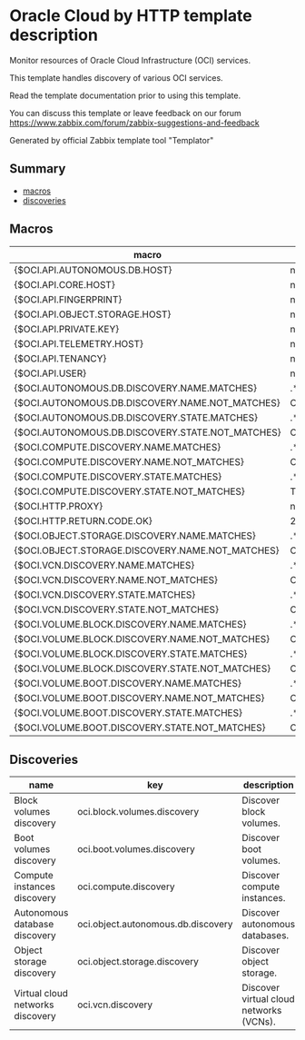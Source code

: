 # Oracle Cloud by HTTP template description

Monitor resources of Oracle Cloud Infrastructure (OCI) services.

This template handles discovery of various OCI services.

Read the template documentation prior to using this template.

You can discuss this template or leave feedback on our forum https://www.zabbix.com/forum/zabbix-suggestions-and-feedback

Generated by official Zabbix template tool "Templator"

## Summary
* [macros](#macros)
* [discoveries](#discoveries)

<a name="macros" />

## Macros
| macro | value |
| ------------- |------------- |
| {$OCI.API.AUTONOMOUS.DB.HOST} | no value |
| {$OCI.API.CORE.HOST} | no value |
| {$OCI.API.FINGERPRINT} | no value |
| {$OCI.API.OBJECT.STORAGE.HOST} | no value |
| {$OCI.API.PRIVATE.KEY} | no value |
| {$OCI.API.TELEMETRY.HOST} | no value |
| {$OCI.API.TENANCY} | no value |
| {$OCI.API.USER} | no value |
| {$OCI.AUTONOMOUS.DB.DISCOVERY.NAME.MATCHES} | .* |
| {$OCI.AUTONOMOUS.DB.DISCOVERY.NAME.NOT_MATCHES} | CHANGE_IF_NEEDED |
| {$OCI.AUTONOMOUS.DB.DISCOVERY.STATE.MATCHES} | .* |
| {$OCI.AUTONOMOUS.DB.DISCOVERY.STATE.NOT_MATCHES} | CHANGE_IF_NEEDED |
| {$OCI.COMPUTE.DISCOVERY.NAME.MATCHES} | .* |
| {$OCI.COMPUTE.DISCOVERY.NAME.NOT_MATCHES} | CHANGE_IF_NEEDED |
| {$OCI.COMPUTE.DISCOVERY.STATE.MATCHES} | .* |
| {$OCI.COMPUTE.DISCOVERY.STATE.NOT_MATCHES} | TERMINATED |
| {$OCI.HTTP.PROXY} | no value |
| {$OCI.HTTP.RETURN.CODE.OK} | 200 |
| {$OCI.OBJECT.STORAGE.DISCOVERY.NAME.MATCHES} | .* |
| {$OCI.OBJECT.STORAGE.DISCOVERY.NAME.NOT_MATCHES} | CHANGE_IF_NEEDED |
| {$OCI.VCN.DISCOVERY.NAME.MATCHES} | .* |
| {$OCI.VCN.DISCOVERY.NAME.NOT_MATCHES} | CHANGE_IF_NEEDED |
| {$OCI.VCN.DISCOVERY.STATE.MATCHES} | .* |
| {$OCI.VCN.DISCOVERY.STATE.NOT_MATCHES} | CHANGE_IF_NEEDED |
| {$OCI.VOLUME.BLOCK.DISCOVERY.NAME.MATCHES} | .* |
| {$OCI.VOLUME.BLOCK.DISCOVERY.NAME.NOT_MATCHES} | CHANGE_IF_NEEDED |
| {$OCI.VOLUME.BLOCK.DISCOVERY.STATE.MATCHES} | .* |
| {$OCI.VOLUME.BLOCK.DISCOVERY.STATE.NOT_MATCHES} | CHANGE_IF_NEEDED |
| {$OCI.VOLUME.BOOT.DISCOVERY.NAME.MATCHES} | .* |
| {$OCI.VOLUME.BOOT.DISCOVERY.NAME.NOT_MATCHES} | CHANGE_IF_NEEDED |
| {$OCI.VOLUME.BOOT.DISCOVERY.STATE.MATCHES} | .* |
| {$OCI.VOLUME.BOOT.DISCOVERY.STATE.NOT_MATCHES} | CHANGE_IF_NEEDED |


<a name="discoveries" />

## Discoveries
| name | key | description | type | lifetime | delay |
| ------------- |------------- |------------- |------------- |------------- |------------- |
| Block volumes discovery | oci.block.volumes.discovery | Discover block volumes. | SCRIPT | no lifetime | 1h |
| Boot volumes discovery | oci.boot.volumes.discovery | Discover boot volumes. | SCRIPT | no lifetime | 1h |
| Compute instances discovery | oci.compute.discovery | Discover compute instances. | SCRIPT | no lifetime | 1h |
| Autonomous database discovery | oci.object.autonomous.db.discovery | Discover autonomous databases. | SCRIPT | no lifetime | 1h |
| Object storage discovery | oci.object.storage.discovery | Discover object storage. | SCRIPT | no lifetime | 1h |
| Virtual cloud networks discovery | oci.vcn.discovery | Discover virtual cloud networks (VCNs). | SCRIPT | no lifetime | 1h |

